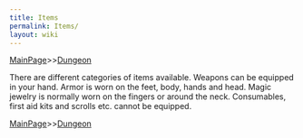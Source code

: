 ```yaml
---
title: Items
permalink: Items/
layout: wiki
---
```


[MainPage](/keeperrl_wiki/ "wikilink")>>[Dungeon](/keeperrl_wiki/Dungeon "wikilink")

There are different categories of items available. Weapons can be
equipped in your hand. Armor is worn on the feet, body, hands and head.
Magic jewelry is normally worn on the fingers or around the neck.
Consumables, first aid kits and scrolls etc. cannot be equipped.

[MainPage](/keeperrl_wiki/ "wikilink")>>[Dungeon](/keeperrl_wiki/Dungeon "wikilink")

